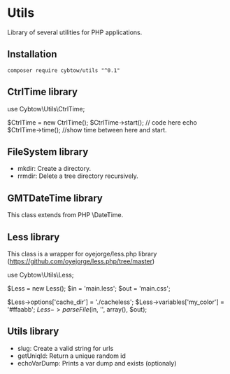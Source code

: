 # Utils

Library of several utilities for PHP applications.


Installation
------------

    composer require cybtow/utils "^0.1"


CtrlTime library
----------------

use Cybtow\Utils\CtrlTime;

$CtrlTime = new CtrlTime();
$CtrlTime->start();
// code here
echo $CtrlTime->time(); //show time between here and start.


FileSystem library
------------------
* mkdir: Create a directory.
* rrmdir: Delete a tree directory recursively.


GMTDateTime library
-------------------
This class extends from PHP \DateTime.


Less library
------------
This class is a wrapper for oyejorge/less.php library (https://github.com/oyejorge/less.php/tree/master)

use Cybtow\Utils\Less;

$Less = new Less();
$in = 'main.less';
$out = 'main.css';

$Less->options['cache_dir'] = './cacheless';
$Less->variables['my_color'] = '#ffaabb';
$Less->parseFile($in, '', array(), $out);


Utils library
-------------
* slug: Create a valid string for urls
* getUniqId: Return a unique random id
* echoVarDump: Prints a var dump and exists (optionaly)
